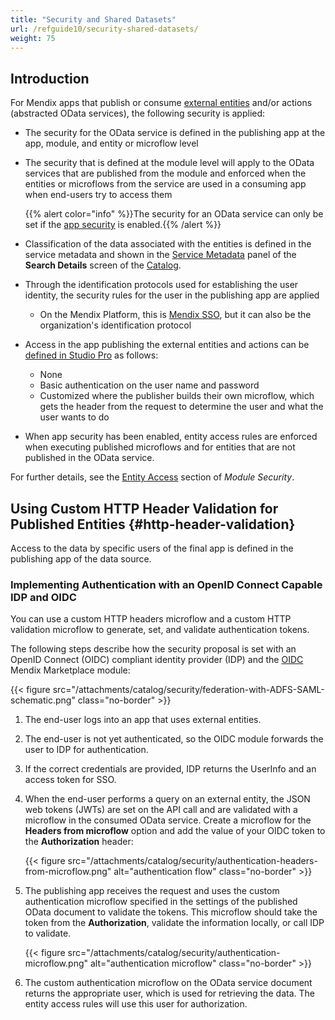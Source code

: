 ```yaml
---
title: "Security and Shared Datasets"
url: /refguide10/security-shared-datasets/
weight: 75
---
```


## Introduction

For Mendix apps that publish or consume [external entities](/refguide10/external-entities/) and/or actions (abstracted OData services), the following security is applied:

* The security for the OData service is defined in the publishing app at the app, module, and entity or microflow level
* The security that is defined at the module level will apply to the OData services that are published from the module and enforced when the entities or microflows from the service are used in a consuming app when end-users try to access them

    {{% alert color="info" %}}The security for an OData service can only be set if the [app security](/refguide10/app-security/) is enabled.{{% /alert %}}

* Classification of the data associated with the entities is defined in the service metadata and shown in the [Service Metadata](/catalog/manage/search/#metadata) panel of the **Search Details** screen of the [Catalog](/catalog/). 

* Through the identification protocols used for establishing the user identity, the security rules for the user in the publishing app are applied

    * On the Mendix Platform, this is [Mendix SSO](/developerportal/deploy/mendix-sso/), but it can also be the organization's identification protocol

* Access in the app publishing the external entities and actions can be [defined in Studio Pro](/refguide10/published-odata-services/#security) as follows:

    * None
    * Basic authentication on the user name and password
    * Customized where the publisher builds their own microflow, which gets the header from the request to determine the user and what the user wants to do

* When app security has been enabled, entity access rules are enforced when executing published microflows and for entities that are not published in the OData service.

For further details, see the [Entity Access](/refguide10/module-security/#entity-access) section of *Module Security*.

## Using Custom HTTP Header Validation for Published Entities {#http-header-validation}

Access to the data by specific users of the final app is defined in the publishing app of the data source.

### Implementing Authentication with an OpenID Connect Capable IDP and OIDC

You can use a custom HTTP headers microflow and a custom HTTP validation microflow to generate, set, and validate authentication tokens. 

The following steps describe how the security proposal is set with an OpenID Connect (OIDC) compliant identity provider (IDP) and the [OIDC](https://marketplace.mendix.com/link/component/120371) Mendix Marketplace module:

{{< figure src="/attachments/catalog/security/federation-with-ADFS-SAML-schematic.png" class="no-border" >}}

1. The end-user logs into an app that uses external entities.
2. The end-user is not yet authenticated, so the OIDC module forwards the user to IDP for authentication.
3. If the correct credentials are provided, IDP returns the UserInfo and an access token for SSO.
4. When the end-user performs a query on an external entity, the JSON web tokens (JWTs) are set on the API call and are validated with a microflow in the consumed OData service. Create a microflow for the **Headers from microflow** option and add the value of your OIDC token to the **Authorization** header:

    {{< figure src="/attachments/catalog/security/authentication-headers-from-microflow.png" alt="authentication flow" class="no-border" >}}

5. The publishing app receives the request and uses the custom authentication microflow specified in the settings of the published OData document to validate the tokens. This microflow should take the token from the **Authorization**, validate the information locally, or call IDP to validate.

    {{< figure src="/attachments/catalog/security/authentication-microflow.png" alt="authentication microflow" class="no-border" >}}

6. The custom authentication microflow on the OData service document returns the appropriate user, which is used for retrieving the data. The entity access rules will use this user for authorization.

